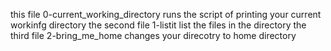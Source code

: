 this file 0-current_working_directory runs the script of printing your current workinfg directory
the second file 1-listit list the files in the directory
the third  file 2-bring_me_home changes your direcotry to home directory
